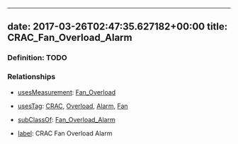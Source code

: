 
---
date: 2017-03-26T02:47:35.627182+00:00
title: CRAC_Fan_Overload_Alarm
---
### Definition: TODO

### Relationships

* [usesMeasurement](https://brickschema.org/schema/1.0/BrickFrame#usesMeasurement): [Fan_Overload](https://brickschema.org/schema/1.0/Brick#Fan_Overload)

* [usesTag](https://brickschema.org/schema/1.0/BrickFrame#usesTag): [CRAC](https://brickschema.org/schema/1.0/BrickTag#CRAC), [Overload](https://brickschema.org/schema/1.0/BrickTag#Overload), [Alarm](https://brickschema.org/schema/1.0/BrickTag#Alarm), [Fan](https://brickschema.org/schema/1.0/BrickTag#Fan)

* [subClassOf](http://www.w3.org/2000/01/rdf-schema#subClassOf): [Fan_Overload_Alarm](https://brickschema.org/schema/1.0/Brick#Fan_Overload_Alarm)

* [label](http://www.w3.org/2000/01/rdf-schema#label): CRAC Fan Overload Alarm
